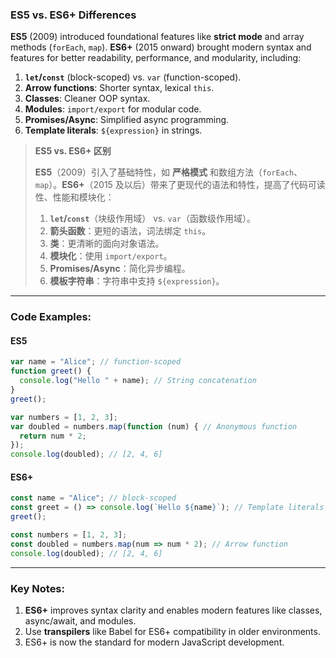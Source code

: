 ### ES5 vs. ES6+ Differences

<audio src="C:\Users\10691\Downloads\__ES5__ (2009) .mp3"></audio>

**ES5** (2009) introduced foundational features like **strict mode** and array methods (`forEach`, `map`). **ES6+** (2015 onward) brought modern syntax and features for better readability, performance, and modularity, including:

1. **`let`/`const`** (block-scoped) vs. `var` (function-scoped).  
2. **Arrow functions**: Shorter syntax, lexical `this`.  
3. **Classes**: Cleaner OOP syntax.  
4. **Modules**: `import/export` for modular code.  
5. **Promises/Async**: Simplified async programming.  
6. **Template literals**: `${expression}` in strings.

> **ES5 vs. ES6+ 区别**  
>
> <audio src="C:\Users\10691\Downloads\ES5（2009）引入了基础特.mp3"></audio>
>
> **ES5**（2009）引入了基础特性，如 **严格模式** 和数组方法（`forEach`、`map`）。**ES6+**（2015 及以后）带来了更现代的语法和特性，提高了代码可读性、性能和模块化：  
>
> 1. **`let`/`const`**（块级作用域） vs. `var`（函数级作用域）。  
> 2. **箭头函数**：更短的语法，词法绑定 `this`。  
> 3. **类**：更清晰的面向对象语法。  
> 4. **模块化**：使用 `import/export`。  
> 5. **Promises/Async**：简化异步编程。  
> 6. **模板字符串**：字符串中支持 `${expression}`。

---

### Code Examples:

<audio src="C:\Users\10691\Downloads\这段代码对比了ES5和ES6+.mp3"></audio>

#### **ES5**
```javascript
var name = "Alice"; // function-scoped
function greet() {
  console.log("Hello " + name); // String concatenation
}
greet();

var numbers = [1, 2, 3];
var doubled = numbers.map(function (num) { // Anonymous function
  return num * 2;
});
console.log(doubled); // [2, 4, 6]
```

#### **ES6+**
```javascript
const name = "Alice"; // block-scoped
const greet = () => console.log(`Hello ${name}`); // Template literals + arrow function
greet();

const numbers = [1, 2, 3];
const doubled = numbers.map(num => num * 2); // Arrow function
console.log(doubled); // [2, 4, 6]
```

---

### Key Notes:

<audio src="C:\Users\10691\Downloads\1. __ES6+__ imp.mp3"></audio>

1. **ES6+** improves syntax clarity and enables modern features like classes, async/await, and modules.  
2. Use **transpilers** like Babel for ES6+ compatibility in older environments.  
3. ES6+ is now the standard for modern JavaScript development.